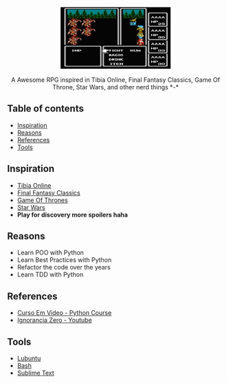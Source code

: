 <p align="center">
  <a href="https://secure.php.net/">
    <img src="images/rpg.jpg" alt="" width=256 height=144>
  </a>

  <p align="center">
    A Awesome RPG inspired in Tibia Online, Final Fantasy Classics, Game Of Throne, Star Wars, and other nerd things *-*
    <br>
  </p>
  



## Table of contents

- [Inspiration](#references)
- [Reasons](#bestpractices)
- [References](#ides)
- [Tools](#tools)

## Inspiration

- [Tibia Online](https://secure.tibia.com/news/?subtopic=latestnews)
- [Final Fantasy Classics](#)
- [Game Of Thrones](#)
- [Star Wars](#)
- <strong> Play for discovery more spoilers haha </strong>


## Reasons

- Learn POO with Python
- Learn Best Practices with Python
- Refactor the code over the years
- Learn TDD with Python

## References

- [Curso Em Video - Python Course](https://www.cursoemvideo.com/course-cat/python/)
- [Ignorancia Zero - Youtube](https://www.youtube.com/channel/UCmjj41YfcaCpZIkU-oqVIIw)

## Tools

- [Lubuntu](https://lubuntu.net/)
- [Bash](https://www.google.com.br/search?q=bash&oq=bash&aqs=chrome..69i57l2j69i65l3j69i60.422j0j7&sourceid=chrome&ie=UTF-8)
- [Sublime Text](https://www.sublimetext.com/)




